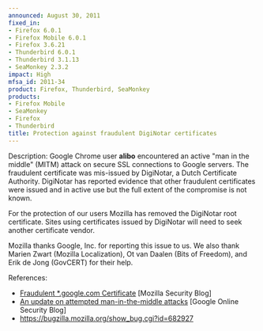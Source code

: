 ```yaml
---
announced: August 30, 2011
fixed_in:
- Firefox 6.0.1
- Firefox Mobile 6.0.1
- Firefox 3.6.21
- Thunderbird 6.0.1
- Thunderbird 3.1.13
- SeaMonkey 2.3.2
impact: High
mfsa_id: 2011-34
product: Firefox, Thunderbird, SeaMonkey
products:
- Firefox Mobile
- SeaMonkey
- Firefox
- Thunderbird
title: Protection against fraudulent DigiNotar certificates
---
```


<p><span class="label">Description:</span> Google Chrome user <strong>alibo</strong>
encountered an active "man in the middle" (MITM) attack on secure SSL
connections to Google servers. The fraudulent certificate was mis-issued by
DigiNotar, a Dutch Certificate Authority. DigiNotar has reported evidence
that other fraudulent certificates were issued and in active use but the full
extent of the compromise is not known.</p>

<p>For the protection of our users Mozilla has removed the DigiNotar root
certificate. Sites using certificates issued by DigiNotar will need to
seek another certificate vendor.</p>

<p>Mozilla thanks Google, Inc. for reporting this issue to us. We also
thank Marien Zwart (Mozilla Localization), Ot van Daalen (Bits of Freedom),
and Erik de Jong (GovCERT) for their help. </p>

<p><span class="label">References:</span><br/></p>

  <ul>
    <li><a href="http://blog.mozilla.com/security/2011/08/29/fraudulent-google-com-certificate/">
        Fraudulent *.google.com Certificate</a> [Mozilla Security Blog]</li>
    <li><a href="http://googleonlinesecurity.blogspot.com/2011/08/update-on-attempted-man-in-middle.html">
        An update on attempted man-in-the-middle attacks</a> [Google Online Security Blog]</li>
    <li><a href="https://bugzilla.mozilla.org/show_bug.cgi?id=682927">
        https://bugzilla.mozilla.org/show_bug.cgi?id=682927</a></li>
  </ul>




